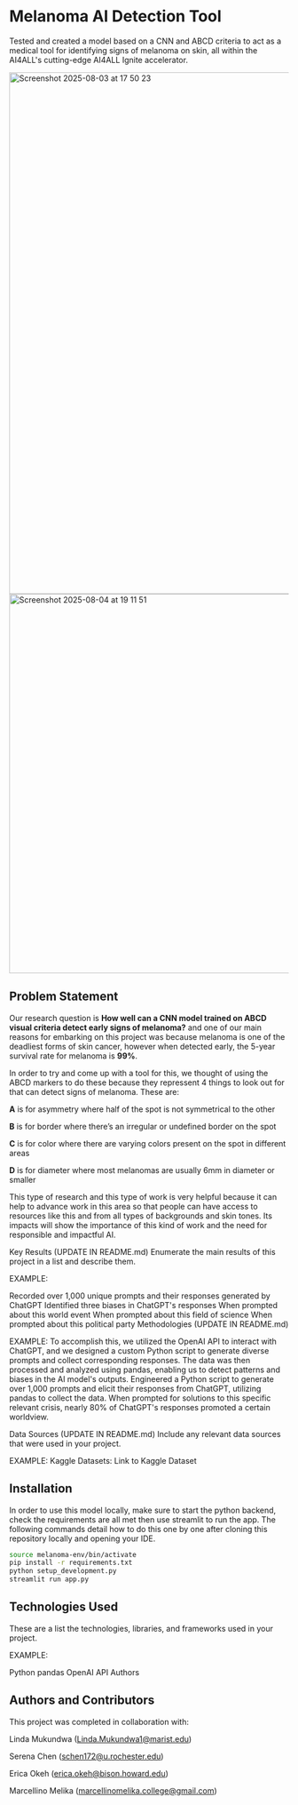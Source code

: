 # Melanoma AI Detection Tool

Tested and created a model based on a CNN and ABCD criteria to act as a medical tool for identifying signs of melanoma on skin, all within the AI4ALL's cutting-edge AI4ALL Ignite accelerator.

<img width="1913" height="939" alt="Screenshot 2025-08-03 at 17 50 23" src="https://github.com/user-attachments/assets/e1081552-3a15-46df-937c-03ec8e45f3f5" />

<img width="1373" height="683" alt="Screenshot 2025-08-04 at 19 11 51" src="https://github.com/user-attachments/assets/b67483e5-bcbb-45e0-931b-f121ef0d90b6" />

## Problem Statement

Our research question is **How well can a CNN model trained on ABCD visual criteria detect early signs of melanoma?** and one of our main reasons for embarking on this project was because melanoma is one of the deadliest forms of skin cancer, however when detected early, the 5-year survival rate for melanoma is **99%**.

In order to try and come up with a tool for this, we thought of using the ABCD markers to do these because they repressent 4 things to look out for that can detect signs of melanoma. These are:

**A** is for asymmetry where half of the spot is not symmetrical to the other

**B** is for border where there’s an irregular or undefined border on the spot

**C** is for color where there are varying colors present on the spot in different areas

**D** is for diameter where most melanomas are usually 6mm in diameter or smaller

This type of research and this type of work is very helpful because it can help to advance work in this area so that people can have access to resources like this and from all types of backgrounds and skin tones. Its impacts will show the importance of this kind of work and the need for responsible and impactful AI.


Key Results
(UPDATE IN README.md) Enumerate the main results of this project in a list and describe them.

EXAMPLE:

Recorded over 1,000 unique prompts and their responses generated by ChatGPT
Identified three biases in ChatGPT's responses
When prompted about this world event
When prompted about this field of science
When prompted about this political party
Methodologies
(UPDATE IN README.md)

EXAMPLE: To accomplish this, we utilized the OpenAI API to interact with ChatGPT, and we designed a custom Python script to generate diverse prompts and collect corresponding responses. The data was then processed and analyzed using pandas, enabling us to detect patterns and biases in the AI model's outputs. Engineered a Python script to generate over 1,000 prompts and elicit their responses from ChatGPT, utilizing pandas to collect the data. When prompted for solutions to this specific relevant crisis, nearly 80% of ChatGPT's responses promoted a certain worldview.

Data Sources
(UPDATE IN README.md) Include any relevant data sources that were used in your project.

EXAMPLE: Kaggle Datasets: Link to Kaggle Dataset

## Installation

In order to use this model locally, make sure to start the python backend, check the requirements are all met then use streamlit to run the app. The following commands detail how to do this one by one after cloning this repository locally and opening your IDE.

```bash
source melanoma-env/bin/activate
pip install -r requirements.txt
python setup_development.py
streamlit run app.py
```

## Technologies Used
These are a list the technologies, libraries, and frameworks used in your project.

EXAMPLE:

Python
pandas
OpenAI API
Authors

## Authors and Contributors

This project was completed in collaboration with:
 
Linda Mukundwa (Linda.Mukundwa1@marist.edu)

Serena Chen (schen172@u.rochester.edu)

Erica Okeh (erica.okeh@bison.howard.edu)

Marcellino Melika (marcellinomelika.college@gmail.com)
